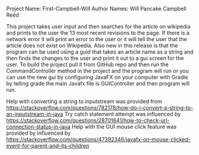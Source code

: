 Project Name: 
First-Campbell-Will
Author Names: 
Will Pancake
Campbell Reed

This project takes user input and then searches for the article on wikipedia and prints to the user the 13 most recent revisions to the page. If there is a network error it will print an error to the user or it will tell the user that the article does not exist on Wikipedia. Also new in this release is that the program can be used using a guid that takes an article name as a string and then finds the changes to the user and print it out to a gui screen for the user. 
To build the project pull it from GitHub repo and then run the CommandController method in the project and the program will run or you can use the new gui by configuring JavaFX on your computer with Gradle by telling grade the main Javafx file is GUIController and then program will run.  

Help with converting a string to inputstream was provided  from https://stackoverflow.com/questions/782178/how-do-i-convert-a-string-to-an-inputstream-in-java
Try catch statement attempt was influenced by https://stackoverflow.com/questions/28701641/how-to-check-url-connection-status-in-java
Help with the GUI mouse click feature was provided by influenced by https://stackoverflow.com/questions/47392346/javafx-on-mouse-clicked-event-for-parent-and-its-children
